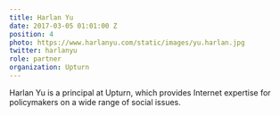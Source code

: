 ```yaml
---
title: Harlan Yu
date: 2017-03-05 01:01:00 Z
position: 4
photo: https://www.harlanyu.com/static/images/yu.harlan.jpg
twitter: harlanyu
role: partner
organization: Upturn
---
```


Harlan Yu is a principal at Upturn, which provides Internet expertise for policymakers on a wide range of social issues.